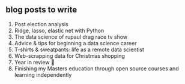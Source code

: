 ## blog posts to write

1. Post election analysis
2. Ridge, lasso, elastic net with Python 
3. The data science of rupaul drag race tv show
4. Advice & tips for beginning a data science career
5. T-shirts & sweatpants: life as a remote data scientist 
6. Web-scrapping data for Christmas shopping
7. Year in review :tada: 
8. Finishing my Masters education through open source courses and learning independently 
